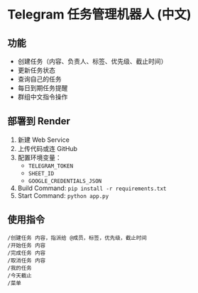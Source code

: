 # Telegram 任务管理机器人 (中文)

## 功能
- 创建任务（内容、负责人、标签、优先级、截止时间）
- 更新任务状态
- 查询自己的任务
- 每日到期任务提醒
- 群组中文指令操作

## 部署到 Render
1. 新建 Web Service
2. 上传代码或连 GitHub
3. 配置环境变量：
    - `TELEGRAM_TOKEN`
    - `SHEET_ID`
    - `GOOGLE_CREDENTIALS_JSON`
4. Build Command: `pip install -r requirements.txt`
5. Start Command: `python app.py`

## 使用指令
```
/创建任务 内容，指派给 @成员，标签，优先级，截止时间
/开始任务 内容
/完成任务 内容
/取消任务 内容
/我的任务
/今天截止
/菜单
```